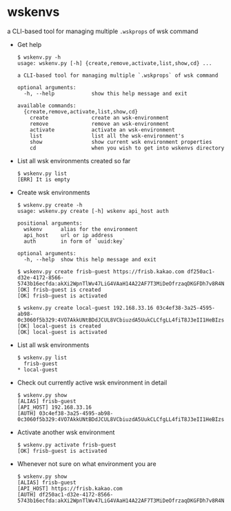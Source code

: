 # wskenvs
a CLI-based tool for managing multiple `.wskprops` of wsk command

- Get help
  ```
  $ wskenv.py -h
  usage: wskenv.py [-h] {create,remove,activate,list,show,cd} ...

  a CLI-based tool for managing multiple `.wskprops` of wsk command

  optional arguments:
    -h, --help            show this help message and exit

  available commands:
    {create,remove,activate,list,show,cd}
      create              create an wsk-environment
      remove              remove an wsk-environment
      activate            activate an wsk-environment
      list                list all the wsk-environment's
      show                show current wsk environment properties
      cd                  when you wish to get into wskenvs directory
  ```

- List all wsk environments created so far
  ``` 
  $ wskenv.py list
  [ERR] It is empty
  ```

- Create wsk environments
  ```
  $ wskenv.py create -h
  usage: wskenv.py create [-h] wskenv api_host auth

  positional arguments:
    wskenv      alias for the environment
    api_host    url or ip address
    auth        in form of `uuid:key`

  optional arguments:
    -h, --help  show this help message and exit
  ```
  ```
  $ wskenv.py create frisb-guest https://frisb.kakao.com df250ac1-d32e-4172-8566-5743b16ecfda:akXi2WpnTlWv47LiG4VAaH14A22AF7T3MiDeOfrzaqDKGFDh7v8R4NxIMVq4wzbC
  [OK] frisb-guest is created
  [OK] frisb-guest is activated
  ```
  ```
  $ wskenv.py create local-guest 192.168.33.16 03c4ef38-3a25-4595-ab98-0c3060f5b329:4VO7AkkUNtBDdJCUL8VCbiuzdA5UukCLCfgLL4fiT8J3eII1HeBIzs3vDAAm5UDr
  [OK] local-guest is created
  [OK] local-guest is activated
  ```

- List all wsk environments
  ```
  $ wskenv.py list
    frisb-guest
  * local-guest
  ```

- Check out currently active wsk environment in detail
  ```
  $ wskenv.py show
  [ALIAS] frisb-guest
  [API_HOST] 192.168.33.16
  [AUTH] 03c4ef38-3a25-4595-ab98-0c3060f5b329:4VO7AkkUNtBDdJCUL8VCbiuzdA5UukCLCfgLL4fiT8J3eII1HeBIzs3vDAAm5UDr
  ```

- Activate another wsk environment
  ```
  $ wskenv.py activate frisb-guest
  [OK] frisb-guest is activated
  ```

- Whenever not sure on what environment you are
  ```
  $ wskenv.py show
  [ALIAS] frisb-guest
  [API_HOST] https://frisb.kakao.com
  [AUTH] df250ac1-d32e-4172-8566-5743b16ecfda:akXi2WpnTlWv47LiG4VAaH14A22AF7T3MiDeOfrzaqDKGFDh7v8R4NxIMVq4wzbC
  ```
